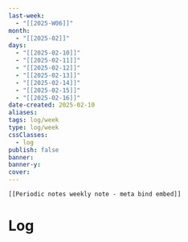 ```yaml
---
last-week: 
  - "[[2025-W06]]"
month: 
  - "[[2025-02]]"
days: 
  - "[[2025-02-10]]"
  - "[[2025-02-11]]"
  - "[[2025-02-12]]"
  - "[[2025-02-13]]"
  - "[[2025-02-14]]"
  - "[[2025-02-15]]"
  - "[[2025-02-16]]"
date-created: 2025-02-10
aliases: 
tags: log/week
type: log/week
cssClasses:
  - log
publish: false
banner: 
banner-y: 
cover: 
---
```


```meta-bind-embed
[[Periodic notes weekly note - meta bind embed]]
```

# Log